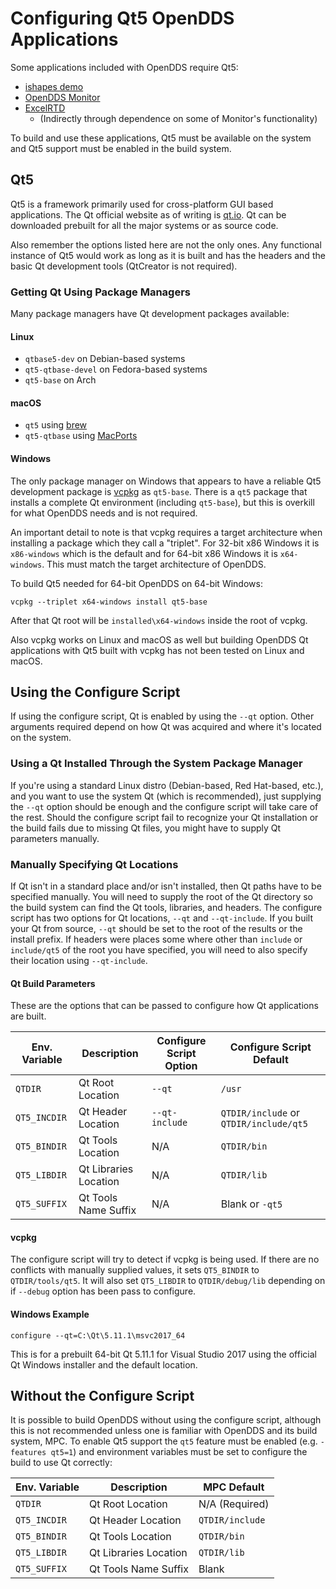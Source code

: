 # Configuring Qt5 OpenDDS Applications

Some applications included with OpenDDS require Qt5:

  - [ishapes demo](../examples/DCPS/ishapes)
  - [OpenDDS Monitor](../tools/monitor)
  - [ExcelRTD](../tools/excelRTD)
    - (Indirectly through dependence on some of Monitor's functionality)

To build and use these applications, Qt5 must be available on the system and
Qt5 support must be enabled in the build system.

## Qt5

Qt5 is a framework primarily used for cross-platform GUI based applications.
The Qt official website as of writing is [qt.io](https://qt.io).
Qt can be downloaded prebuilt for all the major systems or as source code.

Also remember the options listed here are not the only ones.
Any functional instance of Qt5 would work as long as it is built and has the
headers and the basic Qt development tools (QtCreator is not required).

### Getting Qt Using Package Managers

Many package managers have Qt development packages available:

#### Linux

  - `qtbase5-dev` on Debian-based systems
  - `qt5-qtbase-devel` on Fedora-based systems
  - `qt5-base` on Arch

#### macOS

  - `qt5` using [brew](https://brew.sh/)
  - `qt5-qtbase` using [MacPorts](https://www.macports.org/)

#### Windows

The only package manager on Windows that appears to have a reliable Qt5
development package is [vcpkg](https://github.com/Microsoft/vcpkg) as
`qt5-base`. There is a `qt5` package that installs a complete Qt environment
(including `qt5-base`), but this is overkill for what OpenDDS needs and is not
required.

An important detail to note is that vcpkg requires a target
architecture when installing a package which they call a "triplet".
For 32-bit x86 Windows it is `x86-windows` which is the default and
for 64-bit x86 Windows it is `x64-windows`.
This must match the target architecture of OpenDDS.

To build Qt5 needed for 64-bit OpenDDS on 64-bit Windows:

```
vcpkg --triplet x64-windows install qt5-base
```

After that Qt root will be `installed\x64-windows` inside the root of vcpkg.

Also vcpkg works on Linux and macOS as well but building OpenDDS Qt
applications with Qt5 built with vcpkg has not been tested on Linux and macOS.

## Using the Configure Script

If using the configure script, Qt is enabled by using the `--qt` option. Other
arguments required depend on how Qt was acquired and where it's located on
the system.

### Using a Qt Installed Through the System Package Manager

If you're using a standard Linux distro (Debian-based, Red Hat-based, etc.),
and you want to use the system Qt (which is recommended), just supplying the
`--qt` option should be enough and the configure script will take care of the
rest. Should the configure script fail to recognize your Qt installation or
the build fails due to missing Qt files, you might have to supply Qt
parameters manually.

### Manually Specifying Qt Locations

If Qt isn't in a standard place and/or isn't installed, then Qt paths have to
be specified manually. You will need to supply the root of the Qt directory so
the build system can find the Qt tools, libraries, and headers. The configure
script has two options for Qt locations, `--qt` and `--qt-include`. If you
built your Qt from source, `--qt` should be set to the root of the results
or the install prefix. If headers were places some where other than
`include` or `include/qt5` of the root you have specified, you will need to
also specify their location using `--qt-include`.

#### Qt Build Parameters

These are the options that can be passed to configure how Qt applications are built.

| Env. Variable | Description           | Configure Script Option | Configure Script Default               |
| ------------- | --------------------- | ----------------------- | -------------------------------------- |
| `QTDIR`       | Qt Root Location      | `--qt`                  | `/usr`                                 |
| `QT5_INCDIR`  | Qt Header Location    | `--qt-include`          | `QTDIR/include` or `QTDIR/include/qt5` |
| `QT5_BINDIR`  | Qt Tools Location     | N/A                     | `QTDIR/bin`                            |
| `QT5_LIBDIR`  | Qt Libraries Location | N/A                     | `QTDIR/lib`                            |
| `QT5_SUFFIX`  | Qt Tools Name Suffix  | N/A                     | Blank or `-qt5`                        |

#### vcpkg

The configure script will try to detect if vcpkg is being used.  If there are
no conflicts with manually supplied values, it sets `QT5_BINDIR` to
`QTDIR/tools/qt5`. It will also set `QT5_LIBDIR` to `QTDIR/debug/lib` depending
on if `--debug` option has been pass to configure.

#### Windows Example

```
configure --qt=C:\Qt\5.11.1\msvc2017_64
```

This is for a prebuilt 64-bit Qt 5.11.1 for Visual Studio 2017 using the
official Qt Windows installer and the default location.

## Without the Configure Script

It is possible to build OpenDDS without using the configure script, although
this is not recommended unless one is familiar with OpenDDS and its build
system, MPC. To enable Qt5 support the `qt5` feature must be enabled (e.g.
`-features qt5=1`) and environment variables must be set to configure the build
to use Qt correctly:

| Env. Variable | Description           | MPC Default     |
| ------------- | --------------------- | --------------- |
| `QTDIR`       | Qt Root Location      | N/A (Required)  |
| `QT5_INCDIR`  | Qt Header Location    | `QTDIR/include` |
| `QT5_BINDIR`  | Qt Tools Location     | `QTDIR/bin`     |
| `QT5_LIBDIR`  | Qt Libraries Location | `QTDIR/lib`     |
| `QT5_SUFFIX`  | Qt Tools Name Suffix  | Blank           |
